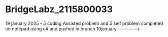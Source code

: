 # BridgeLabz_2115800033
19 january 2025 - 5 coding Assisted problem and 5 self problem completed on notepad using c# and pushed in branch 19january --------> 
